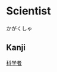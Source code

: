 # Scientist
かがくしゃ

## Kanji
[科](../Kanji/kanji-dict/科.md)[学](../Kanji/kanji-dict/学.md)[者](../Kanji/kanji-dict/者.md)